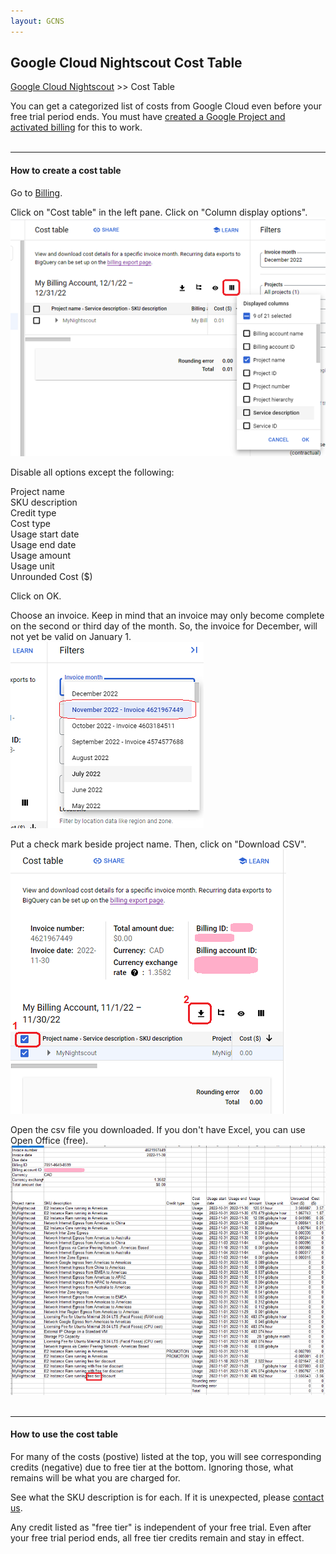```yaml
---
layout: GCNS
---
```


## Google Cloud Nightscout Cost Table
[Google Cloud Nightscout](./GoogleCloud) >> Cost Table  
  
You can get a categorized list of costs from Google Cloud even before your free trial period ends.  You must have [created a Google Project and activated billing](./NS_GCProject.md) for this to work.  
<br/>  

---  

#### **How to create a cost table**  
Go to [Billing](./Billing.md).  
  
Click on "Cost table" in the left pane.  Click on "Column display options".  
![](./images/ColDisOpt.png)  
  
Disable all options except the following:  
  
Project name  
SKU description  
Credit type  
Cost type  
Usage start date  
Usage end date  
Usage amount  
Usage unit  
Unrounded Cost ($)  
  
Click on OK.  
  
Choose an invoice.  Keep in mind that an invoice may only become complete on the second or third day of the month.  So, the invoice for December, will not yet be valid on January 1.  
![](./images/ChooseInvoice.png)  
  
Put a check mark beside project name.  Then, click on "Download CSV".  
![](./images/DL_Invoice.png)  
  
Open the csv file you downloaded.  If you don't have Excel, you can use Open Office (free).  
![](./images/CostTable.png)  
<br/>  

---  

#### **How to use the cost table**  
For many of the costs (postive) listed at the top, you will see corresponding credits (negative) due to free tier at the bottom.  Ignoring those, what remains will be what you are charged for.  

See what the SKU description is for each.  If it is unexpected, please [contact us](./GCNS_Support.md).  

Any credit listed as "free tier" is independent of your free trial.  Even after your free trial period ends, all free tier credits remain and stay in effect.  
  
  
